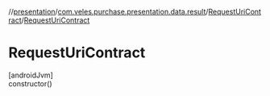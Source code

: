 //[presentation](../../../index.md)/[com.veles.purchase.presentation.data.result](../index.md)/[RequestUriContract](index.md)/[RequestUriContract](-request-uri-contract.md)

# RequestUriContract

[androidJvm]\
constructor()
